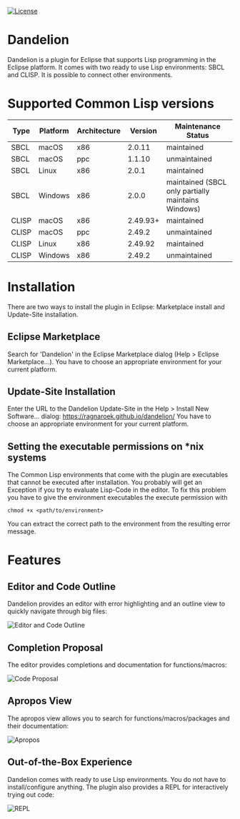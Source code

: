 [![License](https://img.shields.io/badge/license-GPLv2-blue.svg)](https://github.com/Ragnaroek/rust-trellis/blob/master/LICENSE)

# Dandelion
Dandelion is a plugin for Eclipse that supports Lisp programming in the Eclipse platform. It comes with two ready to use Lisp environments: SBCL and CLISP. It is possible to connect other environments.

# Supported Common Lisp versions

|Type |Platform     |Architecture  |Version           |Maintenance Status|
|-----|-------------|--------------|------------------|------------------|
|SBCL| macOS | x86 |2.0.11|maintained
|SBCL| macOS | ppc |1.1.10|unmaintained|
|SBCL| Linux | x86 |2.0.1|maintained|
|SBCL| Windows | x86 | 2.0.0|maintained (SBCL only partially maintains Windows)|
|CLISP| macOS | x86 | 2.49.93+|maintained|
|CLISP| macOS | ppc | 2.49.2|unmaintained|
|CLISP| Linux | x86 | 2.49.92|maintained|
|CLISP| Windows | x86 | 2.49.2|unmaintained| 

# Installation

There are two ways to install the plugin in Eclipse: Marketplace install and Update-Site installation.

## Eclipse Marketplace

Search for 'Dandelion' in the Eclipse Marketplace dialog (Help > Eclipse Marketplace...).
You have to choose an appropriate environment for your current platform.

## Update-Site Installation

Enter the URL to the Dandelion Update-Site in the Help > Install New Software... dialog:
https://ragnaroek.github.io/dandelion/
You have to choose an appropriate environment for your current platform.

## Setting the executable permissions on \*nix systems

The Common Lisp environments that come with the plugin are executables that cannot
be executed after installation. You probably will get an Exception if you try to
evaluate Lisp-Code in the editor. To fix this problem you have to give the environment
executables the execute permission with

`chmod +x <path/to/environment>`

You can extract the correct path to the environment from the resulting error message.

# Features

## Editor and Code Outline

Dandelion provides an editor with error highlighting and an
outline view to quickly navigate through big files:

![Editor and Code Outline](https://ragnaroek.github.io/dandelion/img/outline.png)

## Completion Proposal

The editor provides completions and documentation for functions/macros:

![Code Proposal](https://ragnaroek.github.io/dandelion/img/proposal.png)

## Apropos View

The apropos view allows you to search for functions/macros/packages and their documentation:

![Apropos](https://ragnaroek.github.io/dandelion/img/apropos.png)

## Out-of-the-Box Experience

Dandelion comes with ready to use Lisp environments. You do not have to install/configure anything. The plugin also provides a REPL for interactively trying out code:

![REPL](https://ragnaroek.github.io/dandelion/img/repl.png)
